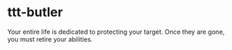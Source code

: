 # ttt-butler
Your entire life is dedicated to protecting your target. Once they are gone, you must retire your abilities.
